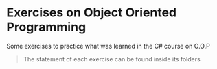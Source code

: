# Exercises on Object Oriented Programming

Some exercises to practice what was learned in the C# course on O.O.P

>The statement of each exercise can be found inside its folders
